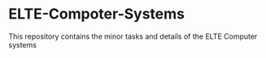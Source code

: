 # ELTE-Compoter-Systems
This repository contains the minor tasks and details of the ELTE Computer systems
